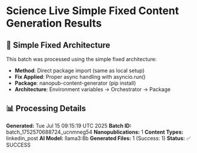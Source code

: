 # Science Live Simple Fixed Content Generation Results

## 🔧 Simple Fixed Architecture

This batch was processed using the simple fixed architecture:

- **Method**: Direct package import (same as local setup)
- **Fix Applied**: Proper async handling with asyncio.run()
- **Package**: nanopub-content-generator (pip install)
- **Architecture**: Environment variables → Orchestrator → Package

## 📊 Processing Details
**Generated:** Tue Jul 15 09:15:19 UTC 2025
**Batch ID:** batch_1752570688724_ucnmneg54
**Nanopublications:** 1
**Content Types:** linkedin_post
**AI Model:** llama3:8b
**Generated Files:** 1 (Success: 1)
**Status:** ✅ SUCCESS
